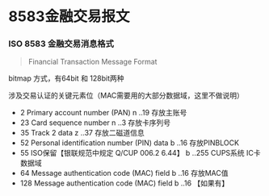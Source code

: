 # 8583金融交易报文



### ISO 8583 金融交易消息格式

> Financial Transaction Message Format

bitmap 方式，有64bit 和 128bit两种

涉及交易认证的关键元素位（MAC需要用的大部分数据域，这里不做说明）

* 2 Primary account number \(PAN\)     n ..19                           存放主账号
* 23 Card sequence number                n ..3                             存放卡序列号
* 35 Track 2 data                                     z ..37                           存放二磁道信息
* 52 Personal identification number \(PIN\) data     b ..16       存放PINBLOCK
* 55  ISO保留【银联规范中规定 Q/CUP 006.2  6.44】    b ..255    CUPS系统 IC卡数据域 
* 64 Message authentication code \(MAC\) field      b ..16        存放MAC值
* 128 Message authentication code \(MAC\) field    b ..16   【如果有】

